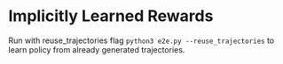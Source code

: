 # **Implicitly Learned Rewards**

Run with reuse_trajectories flag ```python3 e2e.py --reuse_trajectories``` to learn policy from already generated 
trajectories.